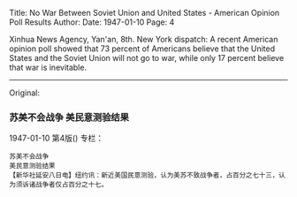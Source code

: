 Title: No War Between Soviet Union and United States - American Opinion Poll Results
Author:
Date: 1947-01-10
Page: 4

Xinhua News Agency, Yan'an, 8th. New York dispatch: A recent American opinion poll showed that 73 percent of Americans believe that the United States and the Soviet Union will not go to war, while only 17 percent believe that war is inevitable.



<hr /> 

Original: 


### 苏美不会战争  美民意测验结果

1947-01-10
第4版()
专栏：

    苏美不会战争
    美民意测验结果
    【新华社延安八日电】纽约讯：新近美国民意测验，认为美苏不致战争者，占百分之七十三，认为须诉诸战争者仅占百分之十七。
